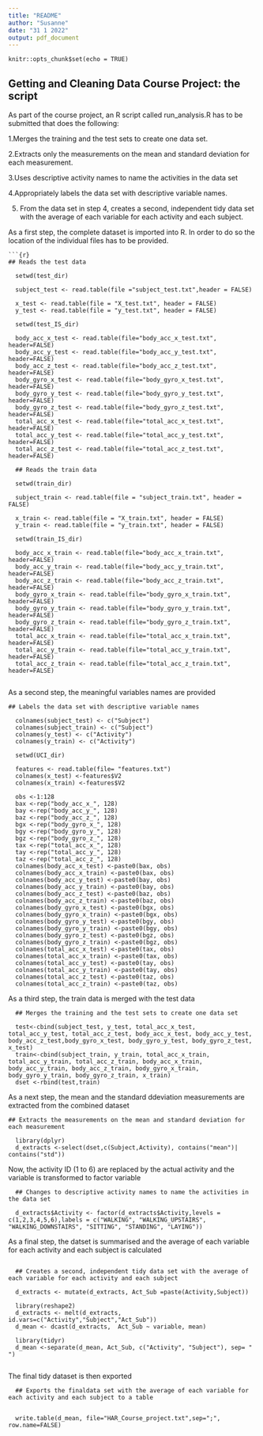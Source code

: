 ```yaml
---
title: "README"
author: "Susanne"
date: "31 1 2022"
output: pdf_document
---
```


```{r setup, include=FALSE}
knitr::opts_chunk$set(echo = TRUE)
```


## Getting and Cleaning Data Course Project: the script

As part of the course project, an R script called run_analysis.R has to be submitted that does the following: 

1.Merges the training and the test sets to create one data set.

2.Extracts only the measurements on the mean and standard deviation for each measurement. 

3.Uses descriptive activity names to name the activities in the data set

4.Appropriately labels the data set with descriptive variable names. 

5. From the data set in step 4, creates a second, independent tidy data set with the average of each variable for each activity and each subject.

As a first step, the complete dataset is imported into R. In order to do so the location of the individual files has to be provided.

```
```{r}
## Reads the test data
  
  setwd(test_dir)
  
  subject_test <- read.table(file ="subject_test.txt",header = FALSE) 
  
  x_test <- read.table(file = "X_test.txt", header = FALSE) 
  y_test <- read.table(file = "y_test.txt", header = FALSE) 
 
  setwd(test_IS_dir)
  
  body_acc_x_test <- read.table(file="body_acc_x_test.txt", header=FALSE)
  body_acc_y_test <- read.table(file="body_acc_y_test.txt", header=FALSE)
  body_acc_z_test <- read.table(file="body_acc_z_test.txt", header=FALSE)
  body_gyro_x_test <- read.table(file="body_gyro_x_test.txt", header=FALSE)
  body_gyro_y_test <- read.table(file="body_gyro_y_test.txt", header=FALSE)
  body_gyro_z_test <- read.table(file="body_gyro_z_test.txt", header=FALSE)
  total_acc_x_test <- read.table(file="total_acc_x_test.txt", header=FALSE)
  total_acc_y_test <- read.table(file="total_acc_y_test.txt", header=FALSE)
  total_acc_z_test <- read.table(file="total_acc_z_test.txt", header=FALSE)
  
  ## Reads the train data
  
  setwd(train_dir)
  
  subject_train <- read.table(file = "subject_train.txt", header = FALSE) 

  x_train <- read.table(file = "X_train.txt", header = FALSE) 
  y_train <- read.table(file = "y_train.txt", header = FALSE)   
  
  setwd(train_IS_dir)
  
  body_acc_x_train <- read.table(file="body_acc_x_train.txt", header=FALSE)
  body_acc_y_train <- read.table(file="body_acc_y_train.txt", header=FALSE)
  body_acc_z_train <- read.table(file="body_acc_z_train.txt", header=FALSE)
  body_gyro_x_train <- read.table(file="body_gyro_x_train.txt", header=FALSE)
  body_gyro_y_train <- read.table(file="body_gyro_y_train.txt", header=FALSE)
  body_gyro_z_train <- read.table(file="body_gyro_z_train.txt", header=FALSE)
  total_acc_x_train <- read.table(file="total_acc_x_train.txt", header=FALSE)
  total_acc_y_train <- read.table(file="total_acc_y_train.txt", header=FALSE)
  total_acc_z_train <- read.table(file="total_acc_z_train.txt", header=FALSE)
 
```

 
As a second step, the meaningful variables names are provided

```{r}
## Labels the data set with descriptive variable names
  
  colnames(subject_test) <- c("Subject")
  colnames(subject_train) <- c("Subject")
  colnames(y_test) <- c("Activity")
  colnames(y_train) <- c("Activity")
  
  setwd(UCI_dir)
  
  features <- read.table(file= "features.txt")
  colnames(x_test) <-features$V2
  colnames(x_train) <-features$V2
  
  obs <-1:128
  bax <-rep("body_acc_x_", 128)
  bay <-rep("body_acc_y_", 128)
  baz <-rep("body_acc_z_", 128)
  bgx <-rep("body_gyro_x_", 128)
  bgy <-rep("body_gyro_y_", 128)
  bgz <-rep("body_gyro_z_", 128)
  tax <-rep("total_acc_x_", 128)
  tay <-rep("total_acc_y_", 128)
  taz <-rep("total_acc_z_", 128)
  colnames(body_acc_x_test) <-paste0(bax, obs)
  colnames(body_acc_x_train) <-paste0(bax, obs)
  colnames(body_acc_y_test) <-paste0(bay, obs)
  colnames(body_acc_y_train) <-paste0(bay, obs)
  colnames(body_acc_z_test) <-paste0(baz, obs)
  colnames(body_acc_z_train) <-paste0(baz, obs)
  colnames(body_gyro_x_test) <-paste0(bgx, obs)
  colnames(body_gyro_x_train) <-paste0(bgx, obs)
  colnames(body_gyro_y_test) <-paste0(bgy, obs)
  colnames(body_gyro_y_train) <-paste0(bgy, obs)
  colnames(body_gyro_z_test) <-paste0(bgz, obs)
  colnames(body_gyro_z_train) <-paste0(bgz, obs)
  colnames(total_acc_x_test) <-paste0(tax, obs)
  colnames(total_acc_x_train) <-paste0(tax, obs)
  colnames(total_acc_y_test) <-paste0(tay, obs)
  colnames(total_acc_y_train) <-paste0(tay, obs)
  colnames(total_acc_z_test) <-paste0(taz, obs)
  colnames(total_acc_z_train) <-paste0(taz, obs)
```

As a third step, the train data is merged with the test data

```{r}
  ## Merges the training and the test sets to create one data set
  
  test<-cbind(subject_test, y_test, total_acc_x_test, total_acc_y_test, total_acc_z_test, body_acc_x_test, body_acc_y_test, body_acc_z_test,body_gyro_x_test, body_gyro_y_test, body_gyro_z_test, x_test)
  train<-cbind(subject_train, y_train, total_acc_x_train, total_acc_y_train, total_acc_z_train, body_acc_x_train, body_acc_y_train, body_acc_z_train, body_gyro_x_train, body_gyro_y_train, body_gyro_z_train, x_train)
  dset <-rbind(test,train)
```

As a next step, the mean and the standard ddeviation measurements are extracted from the combined dataset

```{r}
## Extracts the measurements on the mean and standard deviation for each measurement
  
  library(dplyr)
  d_extracts <-select(dset,c(Subject,Activity), contains("mean")| contains("std"))
```

Now, the activity ID (1 to 6) are replaced by the actual activity  and the variable is transformed to factor variable

```{r}
  ## Changes to descriptive activity names to name the activities in the data set
 
  d_extracts$Activity <- factor(d_extracts$Activity,levels = c(1,2,3,4,5,6),labels = c("WALKING", "WALKING_UPSTAIRS", "WALKING_DOWNSTAIRS", "SITTING", "STANDING", "LAYING"))
```

As a final step, the datset is summarised and the average of each variable for each activity and each subject is calculated

```{r}
  
  ## Creates a second, independent tidy data set with the average of each variable for each activity and each subject
  
  d_extracts <- mutate(d_extracts, Act_Sub =paste(Activity,Subject))
  
  library(reshape2)
  d_extracts <- melt(d_extracts, id.vars=c("Activity","Subject","Act_Sub"))
  d_mean <- dcast(d_extracts,  Act_Sub ~ variable, mean)
  
  library(tidyr)
  d_mean <-separate(d_mean, Act_Sub, c("Activity", "Subject"), sep= " ")
  
```

The final tidy dataset is then exported

```{r}
  ## Exports the finaldata set with the average of each variable for each activity and each subject to a table
  
  
  write.table(d_mean, file="HAR_Course_project.txt",sep=";", row.name=FALSE)
```

